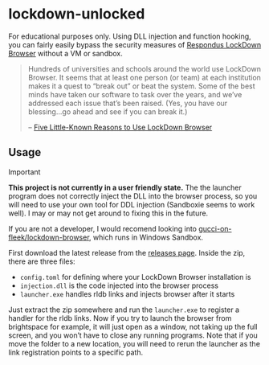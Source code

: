 # lockdown-unlocked

For educational purposes only.
Using DLL injection and function hooking, you can fairly easily bypass the security measures of [Respondus LockDown Browser](https://web.respondus.com/he/lockdownbrowser) without a VM or sandbox.

> Hundreds of universities and schools around the world use LockDown Browser.
> It seems that at least one person (or team) at each institution makes it a quest to “break out” or beat the system.
> Some of the best minds have taken our software to task over the years, and we’ve addressed each issue that’s been raised.
> (Yes, you have our blessing…go ahead and see if you can break it.)
>
> &ndash; [Five Little-Known Reasons to Use LockDown Browser](https://web.respondus.com/five-little-known-reasons-to-use-respondus-lockdown-browser)

## Usage

> [!IMPORTANT]
> **This project is not currently in a user friendly state.**
> The the launcher program does not correctly inject the DLL into the browser process, so you will need to use your own tool for DDL injection
> (Sandboxie seems to work well).
> I may or may not get around to fixing this in the future.
>
> If you are not a developer, I would recomend looking into [gucci-on-fleek/lockdown-browser](https://github.com/gucci-on-fleek/lockdown-browser), which runs in Windows Sandbox.

First download the latest release from the [releases page](https://github.com/connorslade/lockdown-unlocked/releases).
Inside the zip, there are three files:

- `config.toml` for defining where your LockDown Browser installation is
- `injection.dll` is the code injected into the browser process
- `launcher.exe` handles rldb links and injects browser after it starts

Just extract the zip somewhere and run the `launcher.exe` to register a handler for the rldb links. Now if you try to launch the browser from brightspace for example, it will just open as a window, not taking up the full screen, and you won’t have to close any running programs.
Note that if you move the folder to a new location, you will need to rerun the launcher as the link registration points to a specific path.
